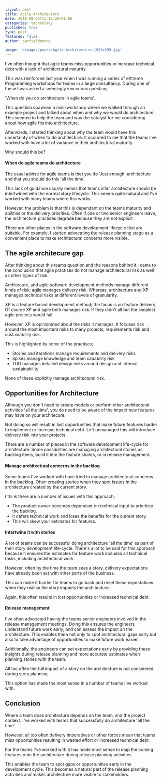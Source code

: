 ```yaml
---
layout: post
title: Agile Architecture
date: 2018-09-05T11:16:20+01:00
categories: technology
published: true
type: post
featured: false
author: garfieldmoore

image: '/images/posts/Agile-Architecture-1920x999.jpg'
---
```

I've often thought that agile teams miss opportunities or increase technical debt with a lack of architectural maturity.

This was reinforced last year when I was running a series of eXtreme Programming workshops for teams in a large consultancy.  During one of these I was asked a seemingly innocuous question;

'When do you do architecture in agile teams'.

This question spawned a mini-workshop where we walked through an example project and talked about when and why we would do architecture.  This seemed to help the team and was the catalyst for me considering about how agile fits into architecture.

Afterwards, I started thinking about why the team would have this uncertainty of when to do architecture.  It occurred to me that the teams I've worked with have a lot of variance in their architectural maturity.

Why should this be?

#### When do agile teams do architecture
The usual advise for agile teams is that you do 'Just enough' architecture and that you should do this 'all the time'.

This lack of guidance usually means that teams infer architecture should be intertwined with the normal story lifecycle.  This seems quite natural and I've worked with many teams where this works.  

However, the problem is that this is dependant on the teams maturity and abilities or the delivery priorities.  Often if one or two senior engineers leave, the architecture practises degrade because they are not explicit.

There are other places in the software development lifecycle that are suitable. For example, I started advocating the release planning stage as a convenient place to make architectural concerns more visible.

## The agile architecure gap
After thinking about this teams question and the reasons behind it I came to the conclusion that agile practises do not manage architectural risk as well as other types of risk.

Architecure, and agile software development methods manage different kinds of risk; agile manages delivery risk.  Whereas, architecture and XP manages technical risks at different levels of granularity.

XP is a feature based development method; the focus is on feature delivery.  Of course XP and agile both manages risk.  If they didn't all but the simplest agile projects would fail.

However, XP is opinionated about the risks it manages.  It focuses risk around the most important risks to many projects; requirements risk and sustainability risk.

This is highlighted by some of the practises;
  * Stories and iterations manage requirements and delivery risks
  * Spikes manage knowledge and team capability risk
  * TDD manages detailed design risks around design and internal sustainability

None of these explicitly manage architectural risk.

## Opportunities for Architecture
Although you don't need to create models or perform other architectural activities 'all the time', you do need to be aware of the impact new features may have on your architecure.

Not doing so will result in lost opportunities that make future features harder to implement or increase technical debt.  Left unmanaged this will introduce delivery risk into your projects.

There are a number of places in the software development life-cycle for architecture.  Some possibilities are managing architectural stories as backlog items, build it into the feature stories, or in release management.

#### Manage architectural concerns in the backlog
Some teams I've worked with have tried to manage architectural concerns in the backlog.  Often creating stories when they spot issues in the architecture created by the current story.

I think there are a number of issues with this approach;
* The product owner becomes dependant on technical input to prioritise the backlog.
* It defers technical work and loses the benefits for the current story.
* This will skew your estimates for features.

#### Intertwine it with stories
A lot of teams can be successful doing architecture 'all the time' as part of their story development life-cycle.  There's a lot to be said for this approach because it ensures the estimates for feature work includes all technical tasks, including architectural work.

However, often by the time the team sees a story, delivery expectations have already been set with other parts of the business.

This can make it harder for teams to go back and reset these expectations when they realise the story impacts the architecture.

Again, this often results in lost opportunities or increased technical debt.

#### Release management
I've often advocated having the teams senior engineers involved in the release management meetings.  Doing this ensures the engineers understand future work early, and can assess the impact on the architecture.  This enables them not only to spot architectural gaps early but also to take advantage of opportunities to make future work easier.

Additionally, the engineers can set expectations early by providing these insights during release planning and more accurate estimates when planning stories with the team.

All too often the full impact of a story on the architecture is not considered during story planning.

This option has made the most sense in a number of teams I've worked with.

## Conclusion
Where a team does architecture depends on the team, and the project context.  I've worked with teams that successfully do architecture 'all the time'.

However, all too often delivery imperatives or other forces mean that teams miss opportunities resulting in wasted effort or increased technical debt.

For the teams I've worked with it has made most sense to map the coming features onto the architecture during release planning activities.  

This enables the team to spot gaps or opportunities early in the development cycle.  This becomes a natural part of the release planning activities and makes architecture more visible to stakeholders.
